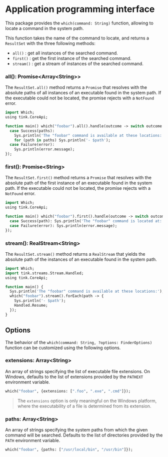 # Application programming interface
This package provides the `which(command: String)` function, allowing to locate a command in the system path.

This function takes the name of the command to locate, and returns a `ResultSet` with the three following methods:

- `all()` : get all instances of the searched command.
- `first()` : get the first instance of the searched command.
- `stream()` : get a stream of instances of the searched command.

### **all()**: Promise&lt;Array&lt;String&gt;&gt;
The `ResultSet.all()` method returns a `Promise` that resolves with the absolute paths of all instances of an executable found in the system path.
If the executable could not be located, the promise rejects with a `NotFound` error.

```haxe
import Which;
using tink.CoreApi;

function main() which("foobar").all().handle(outcome -> switch outcome {
  case Success(paths):
    Sys.println('The "foobar" command is available at these locations:');
    for (path in paths) Sys.println('- $path');
  case Failure(error):
    Sys.println(error.message);
});
```

### **first()**: Promise&lt;String&gt;
The `ResultSet.first()` method returns a `Promise` that resolves with the absolute path of the first instance of an executable found in the system path.
If the executable could not be located, the promise rejects with a `NotFound` error.

```haxe
import Which;
using tink.CoreApi;

function main() which("foobar").first().handle(outcome -> switch outcome {
  case Success(path): Sys.println('The "foobar" command is located at: $path');
  case Failure(error): Sys.println(error.message);
});
```

### **stream()**: RealStream&lt;String&gt;
The `ResultSet.stream()` method returns a `RealStream` that yields the absolute path of the instances of an executable found in the system path.

```haxe
import Which;
import tink.streams.Stream.Handled;
using tink.CoreApi;

function main() {
  Sys.println('The "foobar" command is available at these locations:');
  which("foobar").stream().forEach(path -> {
    Sys.println('- $path');
    Handled.Resume;
  });
}
```

## Options
The behavior of the `which(command: String, ?options: FinderOptions)` function can be customized using the following options.

### **extensions**: Array&lt;String&gt;
An array of strings specifying the list of executable file extensions.
On Windows, defaults to the list of extensions provided by the `PATHEXT` environment variable.

```haxe
which("foobar", {extensions: [".foo", ".exe", ".cmd"]});
```

> The `extensions` option is only meaningful on the Windows platform, where the executability of a file is determined from its extension.

### **paths**: Array&lt;String&gt;
An array of strings specifying the system paths from which the given command will be searched.
Defaults to the list of directories provided by the `PATH` environment variable.

```haxe
which("foobar", {paths: ["/usr/local/bin", "/usr/bin"]});
```
